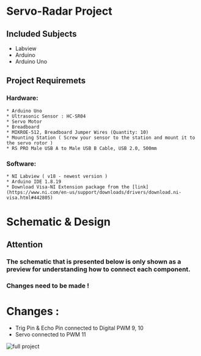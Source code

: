 # Servo-Radar Project

## Included Subjects
* Labview 
* Arduino 
* Arduino Uno 

## Project Requiremets
### Hardware:
    * Arduino Uno 
    * Ultrasonic Sensor : HC-SR04
    * Servo Motor
    * Breadboard
    * MIKROE-512, Breadboard Jumper Wires (Quantity: 10)
    * Mounting Station ( Screw your sensor to the station and mount it to the servo rotor )
    * RS PRO Male USB A to Male USB B Cable, USB 2.0, 500mm
### Software:
    * NI Labview ( v18 - newest version )
    * Arduino IDE 1.8.19
    * Download Visa-NI Extension package from the [link](https://www.ni.com/en-us/support/downloads/drivers/download.ni-visa.html#442805)
 
 
# Schematic & Design
## Attention
### The schematic that is presented below is only shown as a preview for understanding how to connect each component.
### Changes need to be made !
# Changes :
   * Trig Pin & Echo Pin connected to Digital PWM 9, 10 
   * Servo connected to PWM 11


![full project](https://user-images.githubusercontent.com/64271483/177999092-b9a6554a-86fb-4f16-bfab-47d07d20e3b4.png)
